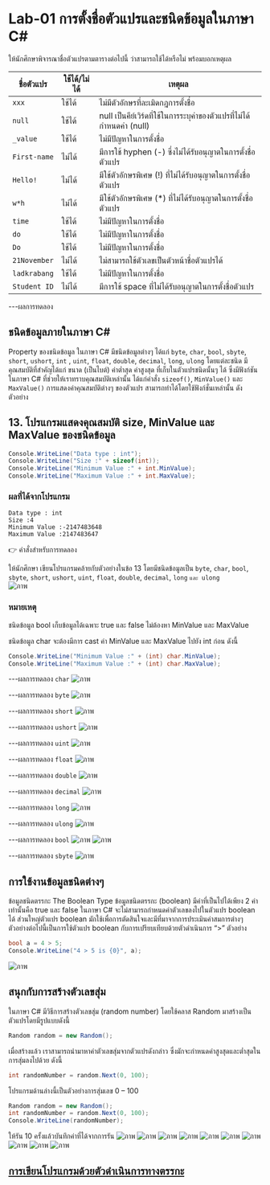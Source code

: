 # Lab-01 การตั้งชื่อตัวแปรและชนิดข้อมูลในภาษา C\#


 ให้นักศึกษาพิจารณาชื่อตัวแปรตามตารางต่อไปนี้ ว่าสามารถใช้ได้หรือไม่ พร้อมบอกเหตุผล

| ชื่อตัวแปร | ใช้ได้/ไม่ได้ | เหตุผล|
|--|--|--|
| `xxx`     | ใช้ได้ | ไม่มีตัวอักษรที่ละเมิดกฎการตั้งชื่อ |
| `null` | ใช้ได้ | null เป็นคีย์เวิร์ดที่ใช้ในการระบุค่าของตัวแปรที่ไม่ได้กำหนดค่า (null) |
| `_value` | ใช้ได้ | ไม่มีปัญหาในการตั้งชื่อ |
| `First-name`| ไม่ได้ | มีการใช้ hyphen (-) ซึ่งไม่ได้รับอนุญาตในการตั้งชื่อตัวแปร |
| `Hello!` | ไม่ได้ | มีใช้ตัวอักษรพิเศษ (!) ที่ไม่ได้รับอนุญาตในการตั้งชื่อตัวแปร |
| `w*h` | ไม่ได้| มีใช้ตัวอักษรพิเศษ (*) ที่ไม่ได้รับอนุญาตในการตั้งชื่อตัวแปร |
| `time` | ใช้ได้ | ไม่มีปัญหาในการตั้งชื่อ |
| `do` | ใช้ได้ | ไม่มีปัญหาในการตั้งชื่อ |
| `Do` | ใช้ได้ | ไม่มีปัญหาในการตั้งชื่อ |
| `21November`| ไม่ได้ | ไม่สามารถใช้ตัวเลขเป็นตัวหน้าชื่อตัวแปรได้ |
| `ladkrabang`| ใช้ได้ | ไม่มีปัญหาในการตั้งชื่อ |
| `Student ID`| ไม่ได้ | มีการใช้ space ที่ไม่ได้รับอนุญาตในการตั้งชื่อตัวแปร |


---ผลการทดลอง


## ชนิดข้อมูลภายในภาษา C\#

Property ของชนิดข้อมูล ในภาษา C# มีชนิดข้อมูลต่างๆ ได้แก่ `byte`, `char`, `bool`, `sbyte`, `short`, `ushort`, `int` , `uint`, `float`, `double`, `decimal`, `long`, `ulong` โดยแต่ละชนิด มีคุณสมบัติที่สำคัญได้แก่ ขนาด (เป็นไบต์) ค่าต่ำสุด ค่าสูงสุด ที่เก็บในตัวแปรชนิดนั้นๆ ได้ ซึ่งมีฟังก์ชันในภาษา C# ที่ช่วยให้เราทราบคุณสมบัติเหล่านั้น ได้แก่คำสั่ง `sizeof()`, `MinValue()` และ `MaxValue()` การแสดงค่าคุณสมบัติต่างๆ ของตัวแปร สามารถทำได้โดยใช้ฟังก์ชั่นเหล่านั้น ดังตัวอย่าง

## 13. โปรแกรมแสดงคุณสมบัติ size, MinValue และ MaxValue ของชนิดข้อมูล

```csharp
Console.WriteLine("Data type : int");
Console.WriteLine("Size :" + sizeof(int));
Console.WriteLine("Minimum Value :" + int.MinValue);
Console.WriteLine("Maximum Value :" + int.MaxValue);
```

### ผลที่ได้จากโปรแกรม

```text
Data type : int
Size :4
Minimum Value :-2147483648
Maximum Value :2147483647
```

👉 คำสั่งสำหรับการทดลอง  

ให้นักศึกษา เขียนโปรแกรมคล้ายกับตัวอย่างในข้อ 13 โดยมีชนิดข้อมูลเป็น `byte`, `char`, `bool`, `sbyte`, `short`, `ushort`, `uint`, `float`, `double`, `decimal`, `long` `และ ulong`  
![ภาพ](https://github.com/AnchisaPhetnoi/03376836-OOP-2566-Lab-01/assets/144197034/9fe79eea-90dd-4041-91b3-1a0c360518e3)

### หมายเหตุ

ชนิดข้อมูล bool เก็บข้อมูลได้เฉพาะ true และ false ไม่ต้องหา MinValue และ MaxValue

ชนิดข้อมูล char จะต้องมีการ cast ค่า MinValue และ MaxValue ไปยัง int ก่อน ดังนี้

```csharp
Console.WriteLine("Minimum Value :" + (int) char.MinValue);
Console.WriteLine("Maximum Value :" + (int) char.MaxValue);
```
---ผลการทดลอง `char`
![ภาพ](https://github.com/AnchisaPhetnoi/03376836-OOP-2566-Lab-01/assets/144197034/ae0e5a05-d95c-4bf3-aab6-741b24462c06)

---ผลการทดลอง `byte`
![ภาพ](https://github.com/AnchisaPhetnoi/03376836-OOP-2566-Lab-01/assets/144197034/8a8eedbb-9e8c-4cf6-9364-26ae807671f4)

---ผลการทดลอง `short`
 ![ภาพ](https://github.com/AnchisaPhetnoi/03376836-OOP-2566-Lab-01/assets/144197034/3fcba6b7-219b-4875-b1f1-f18de32c4e7f)


---ผลการทดลอง `ushort`
![ภาพ](https://github.com/AnchisaPhetnoi/03376836-OOP-2566-Lab-01/assets/144197034/f0812bb5-e4b9-4298-bcb8-d701f38df622)



 

---ผลการทดลอง `uint`
![ภาพ](https://github.com/AnchisaPhetnoi/03376836-OOP-2566-Lab-01/assets/144197034/ceab1985-199b-4d55-88d7-24a586b37b6e)

 

---ผลการทดลอง `float`
 ![ภาพ](https://github.com/AnchisaPhetnoi/03376836-OOP-2566-Lab-01/assets/144197034/e1f7521b-37dd-4b98-a2af-70827ecf1da9)


---ผลการทดลอง `double`
 ![ภาพ](https://github.com/AnchisaPhetnoi/03376836-OOP-2566-Lab-01/assets/144197034/6ed88a33-f0b8-4405-8718-bfcab3ad6f6e)

---ผลการทดลอง `decimal`
 ![ภาพ](https://github.com/AnchisaPhetnoi/03376836-OOP-2566-Lab-01/assets/144197034/dc2f96a9-ba64-4873-a6e9-18171336fefa)

---ผลการทดลอง `long`
![ภาพ](https://github.com/AnchisaPhetnoi/03376836-OOP-2566-Lab-01/assets/144197034/a99a01ea-8502-4190-8584-5167f64829da)


---ผลการทดลอง `ulong`
![ภาพ](https://github.com/AnchisaPhetnoi/03376836-OOP-2566-Lab-01/assets/144197034/e56424ab-9033-4ebe-9060-e0e23372df9d)


---ผลการทดลอง `bool`
![ภาพ](https://github.com/AnchisaPhetnoi/03376836-OOP-2566-Lab-01/assets/144197034/fbebd3f2-6397-49f9-a4b8-898936bacf1b)
![ภาพ](https://github.com/AnchisaPhetnoi/03376836-OOP-2566-Lab-01/assets/144197034/3f692bef-d6d3-435c-9c54-12db0194658f)


---ผลการทดลอง `sbyte`
![ภาพ](https://github.com/AnchisaPhetnoi/03376836-OOP-2566-Lab-01/assets/144197034/73f4cd83-b7a3-44a5-95d7-0c67069fdc0e)


## การใช้งานข้อมูลชนิดต่างๆ

ข้อมูลชนิดตรรกะ The Boolean Type
ข้อมูลชนิดตรรกะ (boolean) มีค่าที่เป็นไปได้เพียง 2 ค่าเท่านั้นคือ true และ false ในภาษา C# จะไม่สามารถกำหนดค่าตัวเลขลงไปในตัวแปร boolean ได้ ส่วนใหญ่ตัวแปร boolean มักใช้เพื่อการตัดสินใจและมีที่มาจากการประเมินค่าสมการต่างๆ ตัวอย่างต่อไปนี้เป็นการใช้ตัวแปร boolean กับการเปรียบเทียบด้วยตัวดำเนินการ “>”
ตัวอย่าง

```csharp
bool a = 4 > 5;
Console.WriteLine("4 > 5 is {0}", a);
```
![ภาพ](https://github.com/AnchisaPhetnoi/03376836-OOP-2566-Lab-01/assets/144197034/b1194a6a-8eec-4c2d-860c-0f752ba3a604)

## สนุกกับการสร้างตัวเลขสุ่ม

ในภาษา C# มีวิธีการสร้างตัวเลขสุ่ม (random number) โดยใช้คลาส Random มาสร้างเป็นตัวแปรโดยมีรูปแบบดังนี้

```csharp
Random random = new Random();
```

เมื่อสร้างแล้ว เราสามารถนำมาหาค่าตัวเลขสุ่มจากตัวแปรดังกล่าว ซึ่งมักจะกำหนดค่าสูงสุดและต่ำสุดในการสุ่มลงไปด้วย ดังนี้

```csharp
int randomNumber = random.Next(0, 100);
```

โปรแกรมด้านล่างนี้เป็นตัวอย่างการสุ่มเลข 0 – 100

```csharp
Random random = new Random();
int randomNumber = random.Next(0, 100);
Console.WriteLine(randomNumber);
```
 
ให้รัน 10 ครั้งแล้วบันทึกค่าที่ได้จากการรัน
![ภาพ](https://github.com/AnchisaPhetnoi/03376836-OOP-2566-Lab-01/assets/144197034/01698dbd-273b-4d19-801f-d89df24e6504)
![ภาพ](https://github.com/AnchisaPhetnoi/03376836-OOP-2566-Lab-01/assets/144197034/9e2d439c-a8b8-4148-be7d-61787d9026b4)
![ภาพ](https://github.com/AnchisaPhetnoi/03376836-OOP-2566-Lab-01/assets/144197034/f6fd8dc3-b298-4565-9c49-97539ac842bd)
![ภาพ](https://github.com/AnchisaPhetnoi/03376836-OOP-2566-Lab-01/assets/144197034/69511201-9cac-4c3e-a3bf-93cafc43dd49)
![ภาพ](https://github.com/AnchisaPhetnoi/03376836-OOP-2566-Lab-01/assets/144197034/f2472b13-6fbe-487d-a971-01a5e4ff5e9f)
![ภาพ](https://github.com/AnchisaPhetnoi/03376836-OOP-2566-Lab-01/assets/144197034/59da72db-baac-4d78-b821-cbb8846889db)
![ภาพ](https://github.com/AnchisaPhetnoi/03376836-OOP-2566-Lab-01/assets/144197034/a79eb626-b974-420d-bbd1-41fa116d5f74)
![ภาพ](https://github.com/AnchisaPhetnoi/03376836-OOP-2566-Lab-01/assets/144197034/ffe3acc5-310e-4340-9a4e-61ed29b77dbe)
![ภาพ](https://github.com/AnchisaPhetnoi/03376836-OOP-2566-Lab-01/assets/144197034/7507f01e-4117-4136-9e04-19a7db5827be)
![ภาพ](https://github.com/AnchisaPhetnoi/03376836-OOP-2566-Lab-01/assets/144197034/bed315eb-6af0-4fda-9877-41122644dfb9)




## [การเขียนโปรแกรมด้วยตัวดำเนินการทางตรรกะ](./Lab-01-part-14.md)
